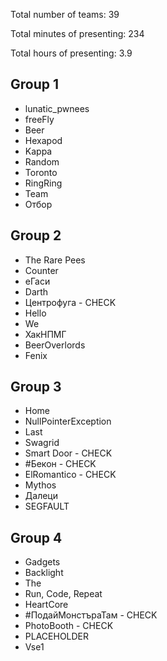 Total number of teams: 39

Total minutes of presenting: 234

Total hours of presenting: 3.9

## Group 1

* lunatic_pwnees
* freeFly
* Beer
* Hexapod
* Kappa
* Random
* Toronto
* RingRing
* Team
* Отбор


## Group 2

* The Rare Pees
* Counter
* еГаси
* Darth
* Центрофуга - CHECK
* Hello
* We
* ХакНПМГ
* BeerOverlords
* Fenix


## Group 3

* Home
* NullPointerException
* Last
* Swagrid
* Smart Door - CHECK
* #Бекон - CHECK
* ElRomantico - CHECK
* Mythos
* Далеци
* SEGFAULT


## Group 4

* Gadgets
* Backlight
* The
* Run, Code, Repeat
* HeartCore
* #ПодайМонстъраТам - CHECK
* PhotoBooth - CHECK
* PLACEHOLDER
* Vse1

